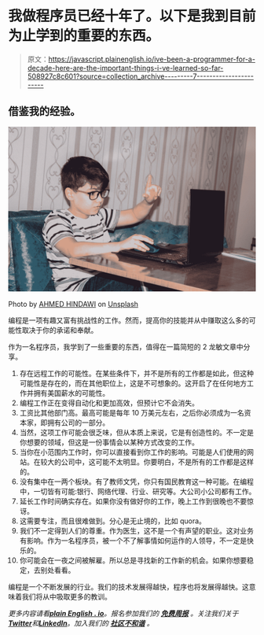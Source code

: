 # 我做程序员已经十年了。以下是我到目前为止学到的重要的东西。

> 原文：<https://javascript.plainenglish.io/ive-been-a-programmer-for-a-decade-here-are-the-important-things-i-ve-learned-so-far-508927c8c601?source=collection_archive---------7----------------------->

## 借鉴我的经验。

![](img/2fac1d63dec715ab5a20a4503b0a4ce2.png)

Photo by [AHMED HINDAWI](https://unsplash.com/@hindawi?utm_source=medium&utm_medium=referral) on [Unsplash](https://unsplash.com?utm_source=medium&utm_medium=referral)

编程是一项有趣又富有挑战性的工作。然而，提高你的技能并从中赚取这么多的可能性取决于你的承诺和奉献。

作为一名程序员，我学到了一些重要的东西，值得在一篇简短的 2 龙敏文章中分享。

1.  存在远程工作的可能性。在某些条件下，并不是所有的工作都是如此，但这种可能性是存在的，而在其他职位上，这是不可想象的。这开启了在任何地方工作并拥有美国薪水的可能性。
2.  编程工作正在变得自动化和更加高效，但预计它不会消失。
3.  工资比其他部门高。最高可能是每年 10 万美元左右，之后你必须成为一名资本家，即拥有公司的一部分。
4.  当然，这项工作可能会很乏味，但从本质上来说，它是有创造性的。不一定是你想要的领域，但这是一份事情会以某种方式改变的工作。
5.  当你在小范围内工作时，你可以直接看到你工作的影响。可能是人们使用的网站。在较大的公司中，这可能不太明显。你要明白，不是所有的工作都是这样的。
6.  没有集中在一两个板块。有了教师文凭，你只有国民教育这一种可能。在编程中，一切皆有可能:银行、网络代理、行业、研究等。大公司小公司都有工作。
7.  延长工作时间确实存在。如果你没有做好你的工作，晚上工作到很晚也不要惊讶。
8.  这需要专注，而且很难做到。分心是无止境的，比如 quora。
9.  我们不一定得到人们的尊重。作为医生，这不是一个有声望的职业。这对业务有影响。作为一名程序员，被一个不了解事情如何运作的人领导，不一定是快乐的。
10.  你可能会在一夜之间被解雇。所以总是寻找新的工作新的机会。如果你想要稳定，去别处看看。

编程是一个不断发展的行业。我们的技术发展得越快，程序也将发展得越快。这意味着我们将从中吸取更多的教训。

*更多内容请看*[***plain English . io***](https://plainenglish.io/)*。报名参加我们的* [***免费周报***](http://newsletter.plainenglish.io/) *。关注我们关于*[***Twitter***](https://twitter.com/inPlainEngHQ)*和*[***LinkedIn***](https://www.linkedin.com/company/inplainenglish/)*。加入我们的* [***社区不和谐***](https://discord.gg/GtDtUAvyhW) *。*